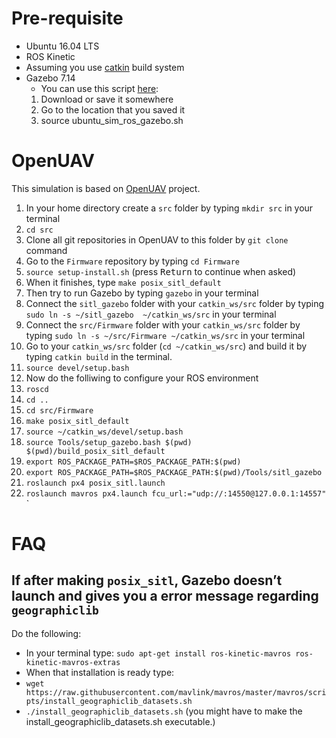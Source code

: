 # Pre-requisite #
* Ubuntu 16.04 LTS
* ROS Kinetic
* Assuming you use [catkin](http://wiki.ros.org/catkin) build system
* Gazebo 7.14 
  * You can use this script [here](https://raw.githubusercontent.com/PX4/Devguide/master/build_scripts/ubuntu_sim_ros_gazebo.sh):
   1. Download or save it somewhere
   2. Go to the location that you saved it
   3. source ubuntu_sim_ros_gazebo.sh
# OpenUAV #
This simulation is based on [OpenUAV](https://github.com/Open-UAV) project.
1. In your home directory create a `src` folder by typing `mkdir src` in your terminal
2. `cd src`
3. Clone all git repositories in OpenUAV to this folder by `git clone` command
4. Go to the `Firmware` repository by typing `cd Firmware`
5. `source setup-install.sh` (press <kbd>Return</kbd> to continue when asked)
6. When it finishes, type `make posix_sitl_default`
7. Then try to run Gazebo by typing `gazebo` in your terminal
8. Connect the `sitl_gazebo` folder with your `catkin_ws/src` folder by typing `sudo ln -s ~/sitl_gazebo  ~/catkin_ws/src` in your terminal
9. Connect the `src/Firmware` folder with your `catkin_ws/src` folder by typing `sudo ln -s ~/src/Firmware ~/catkin_ws/src` in your terminal
10. Go to your `catkin_ws/src` folder (`cd ~/catkin_ws/src`) and build it by typing `catkin build` in the terminal.
11. `source devel/setup.bash`
12. Now do the folliwing to configure your ROS environment
  1. `roscd`
  2. `cd ..`
  3. `cd src/Firmware`
  4. `make posix_sitl_default`
  5. `source ~/catkin_ws/devel/setup.bash`
  6. `source Tools/setup_gazebo.bash $(pwd) $(pwd)/build_posix_sitl_default`
  7. `export ROS_PACKAGE_PATH=$ROS_PACKAGE_PATH:$(pwd)`
  8. `export ROS_PACKAGE_PATH=$ROS_PACKAGE_PATH:$(pwd)/Tools/sitl_gazebo`
  9. `roslaunch px4 posix_sitl.launch`
  10. `roslaunch mavros px4.launch fcu_url:="udp://:14550@127.0.0.1:14557"`
`


# FAQ #

 ## If after making `posix_sitl`, Gazebo doesn’t launch and gives you a error message regarding `geographiclib` ##
 Do the following:
  * In your terminal type:  `sudo apt-get install ros-kinetic-mavros ros-kinetic-mavros-extras`
  * When that installation is ready type: 
  * `wget https://raw.githubusercontent.com/mavlink/mavros/master/mavros/scripts/install_geographiclib_datasets.sh`
  * `./install_geographiclib_datasets.sh` (you might have to make the install_geographiclib_datasets.sh executable.)
